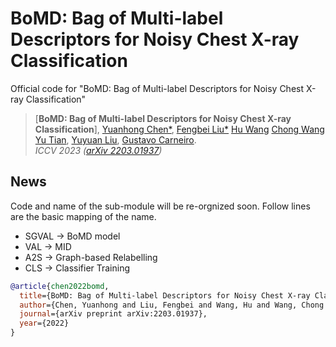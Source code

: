 # BoMD: Bag of Multi-label Descriptors for Noisy Chest X-ray Classification
Official code for "BoMD: Bag of Multi-label Descriptors for Noisy Chest X-ray Classification"


> [**BoMD: Bag of Multi-label Descriptors for Noisy Chest X-ray Classification**],
> [Yuanhong Chen*](https://scholar.google.com/citations?user=PiWKAx0AAAAJ&hl=en&oi=ao), [Fengbei Liu*](https://fbladl.github.io/) [Hu Wang](https://huwang01.github.io/) [Chong Wang](https://scholar.google.com/citations?user=IWcTej4AAAAJ&hl=en&oi=ao) [Yu Tian](https://yutianyt.com/), [Yuyuan Liu](https://scholar.google.com/citations?user=SibDXFQAAAAJ&hl=zh-CN), [Gustavo Carneiro](https://www.surrey.ac.uk/people/gustavo-carneiro).            
> *ICCV 2023 ([arXiv 2203.01937](https://arxiv.org/abs/2203.01937))*

## News
Code and name of the sub-module will be re-orgnized soon. Follow lines are the basic mapping of the name.
* SGVAL -> BoMD model
* VAL -> MID
* A2S -> Graph-based Relabelling
* CLS -> Classifier Training





```bibtex
@article{chen2022bomd,
  title={BoMD: Bag of Multi-label Descriptors for Noisy Chest X-ray Classification},
  author={Chen, Yuanhong and Liu, Fengbei and Wang, Hu and Wang, Chong and Tian, Yu and Liu, Yuyuan and Carneiro, Gustavo},
  journal={arXiv preprint arXiv:2203.01937},
  year={2022}
}
```
